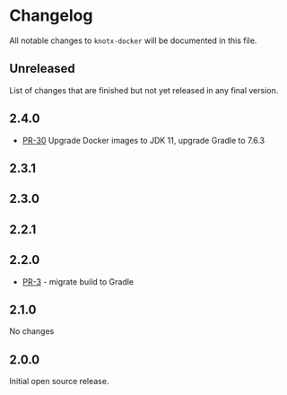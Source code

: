 # Changelog
All notable changes to `knotx-docker` will be documented in this file.

## Unreleased
List of changes that are finished but not yet released in any final version.
                
## 2.4.0
- [PR-30](https://github.com/Knotx/knotx-docker/pull/30) Upgrade Docker images to JDK 11, upgrade Gradle to 7.6.3
         
## 2.3.1
                
## 2.3.0
                
## 2.2.1
                
## 2.2.0
- [PR-3](https://github.com/Knotx/knotx-docker/pull/3) - migrate build to Gradle

## 2.1.0
No changes

## 2.0.0
Initial open source release.
